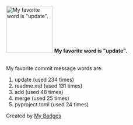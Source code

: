 <img src="https://my-badges.github.io/my-badges/favorite-word.png" alt="My favorite word is &quot;update&quot;." title="My favorite word is &quot;update&quot;." width="128">
<strong>My favorite word is &quot;update&quot;.</strong>
<br><br>

My favorite commit message words are:

1. update (used 234 times)
2. readme.md (used 131 times)
3. add (used 48 times)
4. merge (used 25 times)
5. pyproject.toml (used 24 times)


Created by <a href="https://github.com/my-badges/my-badges">My Badges</a>